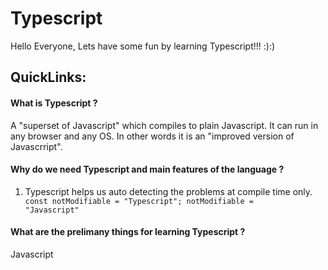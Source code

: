# Typescript
Hello Everyone, Lets have some fun by learning Typescript!!! :):)

## QuickLinks:

#### What is Typescript ?
<p>
  A "superset of Javascript" which compiles to plain Javascript. It can run in any browser and any OS.
  In other words it is an "improved version of Javascrript".
</p>

#### Why do we need Typescript and main features of the language ?
  
  1) Typescript helps us auto detecting the problems at compile time only.
    <code>
        const notModifiable = "Typescript";
        notModifiable = "Javascript"
    </code>

#### What are the prelimany things for learning Typescript ?
Javascript
